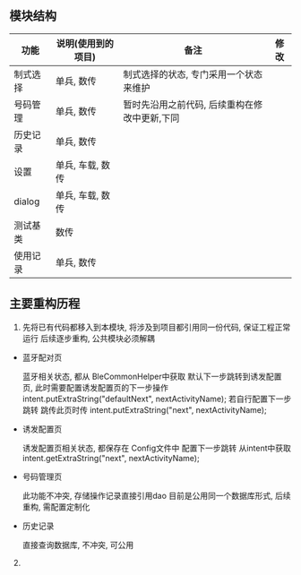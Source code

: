 
## 模块结构

| 功能 |  说明(使用到的项目) |  备注 |  修改 |
| --- | --- | ---| ---|
|制式选择| 单兵, 数传| 制式选择的状态, 专门采用一个状态来维护|
| 号码管理| 单兵, 数传 | 暂时先沿用之前代码, 后续重构在修改中更新,下同 | |
| 历史记录| 单兵, 数传 |
| 设置 | 单兵, 车载, 数传 |
| dialog | 单兵, 车载, 数传 |
| 测试基类 | 数传 |
| 使用记录 | 单兵, 数传|

## 主要重构历程
1. 先将已有代码都移入到本模块, 将涉及到项目都引用同一份代码, 保证工程正常运行
    后续逐步重构, 公共模块必须解耦
- 蓝牙配对页

    蓝牙相关状态, 都从 BleCommonHelper中获取
    默认下一步跳转到诱发配置页, 此时需要配置诱发配置页的下一步操作 intent.putExtraString("defaultNext", nextActivityName);
    若自行配置下一步跳转 跳传此页时传 intent.putExtraString("next", nextActivityName);
- 诱发配置页

    诱发配置页相关状态, 都保存在 Config文件中
    配置下一步跳转 从intent中获取 intent.getExtraString("next", nextActivityName);

- 号码管理页

    此功能不冲突, 存储操作记录直接引用dao
    目前是公用同一个数据库形式, 后续重构, 需配置定制化

- 历史记录

    直接查询数据库, 不冲突, 可公用


2.